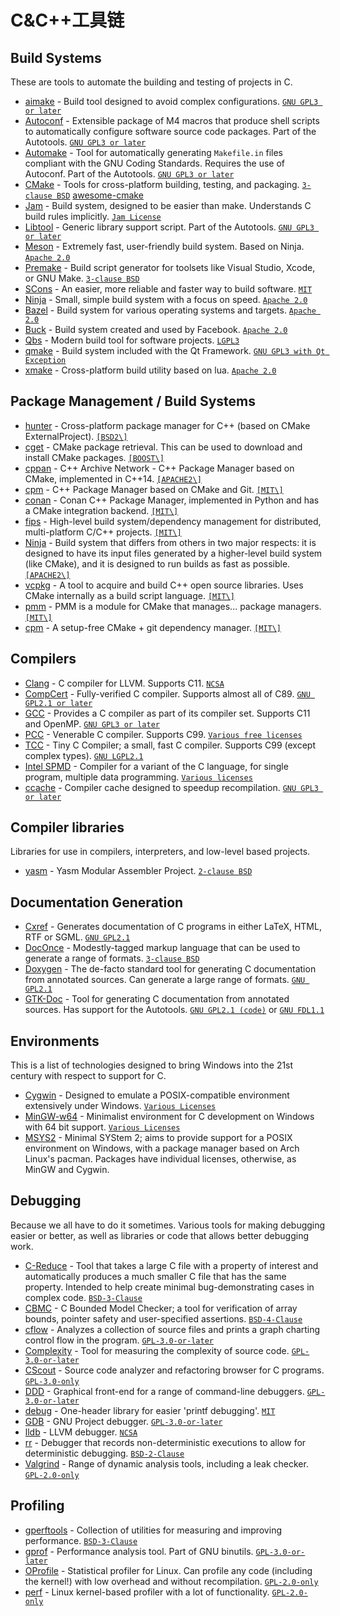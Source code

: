 # C&C++工具链

## Build Systems

These are tools to automate the building and testing of projects in C.

- [aimake](http://nethack4.org/projects/aimake/) - Build tool designed to avoid complex configurations. [`GNU GPL3 or later`](http://www.gnu.org/licenses/gpl-3.0.html)
- [Autoconf](https://www.gnu.org/software/autoconf/autoconf.html) - Extensible package of M4 macros that produce shell scripts to automatically configure software source code packages. Part of the Autotools. [`GNU GPL3 or later`](http://www.gnu.org/licenses/gpl-3.0.html)
- [Automake](https://www.gnu.org/software/automake/automake.html) - Tool for automatically generating `Makefile.in` files compliant with the GNU Coding Standards. Requires the use of Autoconf. Part of the Autotools. [`GNU GPL3 or later`](http://www.gnu.org/licenses/gpl-3.0.html)
- [CMake](https://cmake.org/) - Tools for cross-platform building, testing, and packaging. [`3-clause BSD`](https://gitlab.kitware.com/cmake/cmake/raw/master/Copyright.txt) [awesome-cmake](https://github.com/onqtam/awesome-cmake)
- [Jam](https://www.perforce.com/documentation/jam-documentation) - Build system, designed to be easier than make. Understands C build rules implicitly. [`Jam License`](https://en.wikipedia.org/wiki/Perforce_Jam#License)
- [Libtool](https://www.gnu.org/software/libtool/) - Generic library support script. Part of the Autotools. [`GNU GPL3 or later`](http://www.gnu.org/licenses/gpl-3.0.html)
- [Meson](https://mesonbuild.com/) - Extremely fast, user-friendly build system. Based on Ninja. [`Apache 2.0`](https://directory.fsf.org/wiki/License:Apache-2.0)
- [Premake](https://github.com/premake/premake-core) - Build script generator for toolsets like Visual Studio, Xcode, or GNU Make. [`3-clause BSD`](https://directory.fsf.org/wiki/License:BSD-3-Clause)
- [SCons](https://www.scons.org/) - An easier, more reliable and faster way to build software. [`MIT`](https://raw.githubusercontent.com/atom/atom/master/LICENSE.md)
- [Ninja](https://github.com/ninja-build/ninja) - Small, simple build system with a focus on speed. [`Apache 2.0`](https://directory.fsf.org/wiki/License:Apache-2.0)
- [Bazel](https://bazel.build/) - Build system for various operating systems and targets. [`Apache 2.0`](https://directory.fsf.org/wiki/License:Apache-2.0)
- [Buck](https://buck.build/) - Build system created and used by Facebook. [`Apache 2.0`](https://directory.fsf.org/wiki/License:Apache-2.0)
- [Qbs](https://doc.qt.io/qbs/) - Modern build tool for software projects. [`LGPL3`](https://code.qt.io/cgit/qbs/qbs.git/tree/LICENSE.LGPLv3)
- [qmake](https://doc.qt.io/qt-5/qmake-manual.html) - Build system included with the Qt Framework. [`GNU GPL3 with Qt Exception`](https://github.com/qt/qtbase/blob/5.11/LICENSE.GPL3-EXCEPT)
- [xmake](https://xmake.io/) - Cross-platform build utility based on lua. [`Apache 2.0`](https://github.com/xmake-io/xmake/blob/master/LICENSE.md)

## Package Management / Build Systems

- [hunter](https://github.com/ruslo/hunter) - Cross-platform package manager for C++ (based on CMake ExternalProject). [`[BSD2\]`](https://opensource.org/licenses/BSD-2-Clause)
- [cget](https://github.com/pfultz2/cget) - CMake package retrieval. This can be used to download and install CMake packages. [`[BOOST\]`](http://www.boost.org/LICENSE_1_0.txt)
- [cppan](https://cppan.org/) - C++ Archive Network - C++ Package Manager based on CMake, implemented in C++14. [`[APACHE2\]`](http://www.apache.org/licenses/LICENSE-2.0)
- [cpm](https://github.com/iauns/cpm) - C++ Package Manager based on CMake and Git. [`[MIT\]`](https://opensource.org/licenses/MIT)
- [conan](https://github.com/conan-io/conan) - Conan C++ Package Manager, implemented in Python and has a CMake integration backend. [`[MIT\]`](https://opensource.org/licenses/MIT)
- [fips](https://github.com/floooh/fips) - High-level build system/dependency management for distributed, multi-platform C/C++ projects. [`[MIT\]`](https://opensource.org/licenses/MIT)
- [Ninja](https://github.com/ninja-build/ninja) - Build system that differs from others in two major respects: it is designed to have its input files generated by a higher-level build system (like CMake), and it is designed to run builds as fast as possible. [`[APACHE2\]`](http://www.apache.org/licenses/LICENSE-2.0)
- [vcpkg](https://github.com/Microsoft/vcpkg) - A tool to acquire and build C++ open source libraries. Uses CMake internally as a build script language. [`[MIT\]`](https://opensource.org/licenses/MIT)
- [pmm](https://github.com/AnotherFoxGuy/pmm) - PMM is a module for CMake that manages... package managers. [`[MIT\]`](https://opensource.org/licenses/MIT)
- [cpm](https://github.com/TheLartians/CPM) - A setup-free CMake + git dependency manager. [`[MIT\]`](https://opensource.org/licenses/MIT)

## Compilers

- [Clang](http://clang.llvm.org/) - C compiler for LLVM. Supports C11. [`NCSA`](https://directory.fsf.org/wiki/License:NCSA)
- [CompCert](http://compcert.inria.fr/) - Fully-verified C compiler. Supports almost all of C89. [`GNU GPL2.1 or later`](http://www.gnu.org/licenses/old-licenses/gpl-2.0.html)
- [GCC](https://gcc.gnu.org/) - Provides a C compiler as part of its compiler set. Supports C11 and OpenMP. [`GNU GPL3 or later`](http://www.gnu.org/licenses/gpl-3.0.html)
- [PCC](http://pcc.ludd.ltu.se/) - Venerable C compiler. Supports C99. [`Various free licenses`](http://pcc.ludd.ltu.se/licenses/)
- [TCC](https://bellard.org/tcc/) - Tiny C Compiler; a small, fast C compiler. Supports C99 (except complex types). [`GNU LGPL2.1`](http://www.gnu.org/licenses/old-licenses/lgpl-2.1.html)
- [Intel SPMD](http://ispc.github.io/) - Compiler for a variant of the C language, for single program, multiple data programming. [`Various licenses`](https://github.com/ispc/ispc/blob/master/LICENSE.txt)
- [ccache](https://ccache.dev/) - Compiler cache designed to speedup recompilation. [`GNU GPL3 or later`](https://ccache.dev/license.html)

## Compiler libraries

Libraries for use in compilers, interpreters, and low-level based projects.

- [yasm](http://yasm.tortall.net/) - Yasm Modular Assembler Project. [`2-clause BSD`](https://directory.fsf.org/wiki/License:BSD-2-Clause)

## Documentation Generation

- [Cxref](http://www.gedanken.org.uk/software/cxref/) - Generates documentation of C programs in either LaTeX, HTML, RTF or SGML. [`GNU GPL2.1`](http://www.gnu.org/licenses/old-licenses/gpl-2.0.html)
- [DocOnce](https://hplgit.github.io/doconce/doc/web/index.html) - Modestly-tagged markup language that can be used to generate a range of formats. [`3-clause BSD`](https://directory.fsf.org/wiki/License:BSD-3-Clause)
- [Doxygen](http://www.doxygen.nl/) - The de-facto standard tool for generating C documentation from annotated sources. Can generate a large range of formats. [`GNU GPL2.1`](http://www.gnu.org/licenses/old-licenses/gpl-2.0.html)
- [GTK-Doc](https://www.gtk.org/gtk-doc/) - Tool for generating C documentation from annotated sources. Has support for the Autotools. [`GNU GPL2.1 (code)`](http://www.gnu.org/licenses/old-licenses/lgpl-2.1.html) or [`GNU FDL1.1`](https://www.gnu.org/licenses/old-licenses/fdl-1.1.html)

## Environments

This is a list of technologies designed to bring Windows into the 21st century with respect to support for C.

- [Cygwin](https://cygwin.com/) - Designed to emulate a POSIX-compatible environment extensively under Windows. [`Various Licenses`](https://cygwin.com/licensing.html)
- [MinGW-w64](http://mingw-w64.yaxm.org/doku.php/start) - Minimalist environment for C development on Windows with 64 bit support. [`Various Licenses`](http://mingw.org/license)
- [MSYS2](http://msys2.github.io/) - Minimal SYStem 2; aims to provide support for a POSIX environment on Windows, with a package manager based on Arch Linux's pacman. Packages have individual licenses, otherwise, as MinGW and Cygwin.

## Debugging

Because we all have to do it sometimes. Various tools for making debugging easier or better, as well as libraries or code that allows better debugging work.

- [C-Reduce](https://embed.cs.utah.edu/creduce/) - Tool that takes a large C file with a property of interest and automatically produces a much smaller C file that has the same property. Intended to help create minimal bug-demonstrating cases in complex code. [`BSD-3-Clause`](https://spdx.org/licenses/BSD-3-Clause.html)
- [CBMC](https://www.cprover.org/cbmc/) - C Bounded Model Checker; a tool for verification of array bounds, pointer safety and user-specified assertions. [`BSD-4-Clause`](https://spdx.org/licenses/BSD-4-Clause.html)
- [cflow](http://www.gnu.org/software/cflow/) - Analyzes a collection of source files and prints a graph charting control flow in the program. [`GPL-3.0-or-later`](https://spdx.org/licenses/GPL-3.0-or-later.html)
- [Complexity](https://www.gnu.org/software/complexity/) - Tool for measuring the complexity of source code. [`GPL-3.0-or-later`](https://spdx.org/licenses/GPL-3.0-or-later.html)
- [CScout](https://www.spinellis.gr/cscout/) - Source code analyzer and refactoring browser for C programs. [`GPL-3.0-only`](https://spdx.org/licenses/GPL-3.0-only.html)
- [DDD](https://www.gnu.org/software/ddd/ddd.html) - Graphical front-end for a range of command-line debuggers. [`GPL-3.0-or-later`](https://spdx.org/licenses/GPL-3.0-or-later.html)
- [debug](https://github.com/esneider/debug) - One-header library for easier 'printf debugging'. [`MIT`](https://spdx.org/licenses/MIT.html)
- [GDB](https://www.gnu.org/software/gdb/) - GNU Project debugger. [`GPL-3.0-or-later`](https://spdx.org/licenses/GPL-3.0-or-later.html)
- [lldb](https://lldb.llvm.org/) - LLVM debugger. [`NCSA`](https://spdx.org/licenses/NCSA.html)
- [rr](https://rr-project.org/) - Debugger that records non-deterministic executions to allow for deterministic debugging. [`BSD-2-Clause`](https://spdx.org/licenses/BSD-2-Clause.html)
- [Valgrind](http://www.valgrind.org/) - Range of dynamic analysis tools, including a leak checker. [`GPL-2.0-only`](https://spdx.org/licenses/GPL-2.0-only.html)

## Profiling

- [gperftools](https://github.com/gperftools/gperftools) - Collection of utilities for measuring and improving performance. [`BSD-3-Clause`](https://spdx.org/licenses/BSD-3-Clause.html)
- [gprof](https://www.gnu.org/software/binutils/) - Performance analysis tool. Part of GNU binutils. [`GPL-3.0-or-later`](https://spdx.org/licenses/GPL-3.0-or-later.html)
- [OProfile](http://oprofile.sourceforge.net/news/) - Statistical profiler for Linux. Can profile any code (including the kernel!) with low overhead and without recompilation. [`GPL-2.0-only`](https://spdx.org/licenses/GPL-2.0-only.html)
- [perf](https://perf.wiki.kernel.org/index.php/Main_Page) - Linux kernel-based profiler with a lot of functionality. [`GPL-2.0-only`](https://spdx.org/licenses/GPL-2.0-only.html)